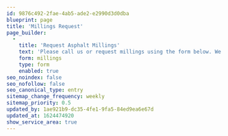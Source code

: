 ```yaml
---
id: 9876c492-2fae-4ab5-ade2-e2990d3d0dba
blueprint: page
title: 'Millings Request'
page_builder:
  -
    title: 'Request Asphalt Millings'
    text: 'Please call us or request millings using the form below. We''ll make sure to follow up with a call.'
    form: millings
    type: form
    enabled: true
seo_noindex: false
seo_nofollow: false
seo_canonical_type: entry
sitemap_change_frequency: weekly
sitemap_priority: 0.5
updated_by: 1ae921b9-dc35-4fe1-9fa5-84ed9ea6e67d
updated_at: 1624474920
show_service_area: true
---
```

